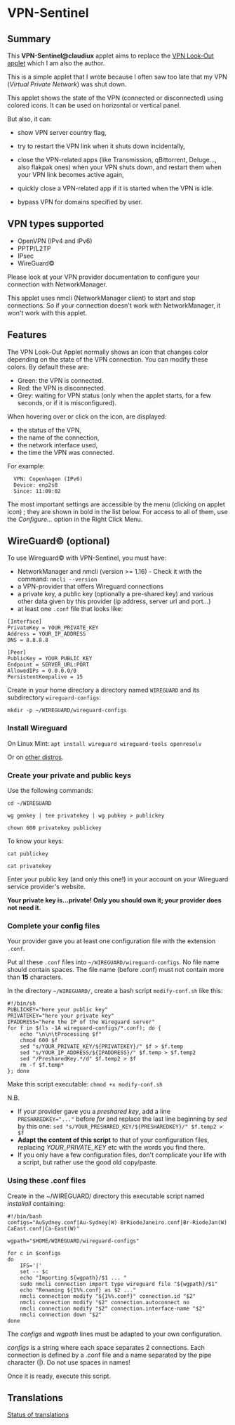 # VPN-Sentinel

## Summary

This **VPN-Sentinel@claudiux** applet aims to replace the [VPN Look-Out applet](https://cinnamon-spices.linuxmint.com/applets/view/305) which I am also the author.

This is a simple applet that I wrote because I often saw too late that my VPN (_Virtual Private Network_) was shut down.

This applet shows the state of the VPN (connected or disconnected) using colored icons. It can be used on horizontal or vertical panel.

But also, it can:

  * show VPN server country flag,

  * try to restart the VPN link when it shuts down incidentally,

  * close the VPN-related apps (like Transmission, qBittorrent, Deluge..., also flakpak ones) when your VPN shuts down, and restart them when your VPN link becomes active again,

  * quickly close a VPN-related app if it is started when the VPN is idle.

  * bypass VPN for domains specified by user.

## VPN types supported

  * OpenVPN (IPv4 and IPv6)
  * PPTP/L2TP
  * IPsec
  * WireGuard©

Please look at your VPN provider documentation to configure your connection with NetworkManager.

This applet uses nmcli (NetworkManager client) to start and stop connections. So if your connection doesn't work with NetworkManager, it won't work with this applet.

## Features
The VPN Look-Out Applet normally shows an icon that changes color depending on the state of the VPN connection. You can modify these colors. By default these are:

  * Green: the VPN is connected.
  * Red: the VPN is disconnected.
  * Grey: waiting for VPN status (only when the applet starts, for a few seconds, or if it is misconfigured).

When hovering over or click on the icon, are displayed:

  * the status of the VPN,
  * the name of the connection,
  * the network interface used,
  * the time the VPN was connected.

 For example:
```
  VPN: Copenhagen (IPv6)
  Device: enp2s0
  Since: 11:09:02
```

The most important settings are accessible by the menu (clicking on applet icon) ; they are shown in bold in the list below. For access to all of them, use the _Configure..._ option in the Right Click Menu.


## WireGuard© (optional)

To use Wireguard© with VPN-Sentinel, you must have:

  * NetworkManager and nmcli (version >= 1.16) - Check it with the command: `nmcli --version`
  * a VPN-provider that offers Wireguard connections
  * a private key, a public key (optionally a pre-shared key) and various other data given by this provider (ip address, server url and port...)
  * at least one `.conf` file that looks like:

```
[Interface]
PrivateKey = YOUR_PRIVATE_KEY
Address = YOUR_IP_ADDRESS
DNS = 8.8.8.8

[Peer]
PublicKey = YOUR_PUBLIC_KEY
Endpoint = SERVER_URL:PORT
AllowedIPs = 0.0.0.0/0
PersistentKeepalive = 15
```

Create in your home directory a directory named `WIREGUARD` and its subdirectory `wireguard-configs`:

`mkdir -p ~/WIREGUARD/wireguard-configs`

### Install Wireguard
On Linux Mint:  `apt install wireguard wireguard-tools openresolv`

Or on [other distros](https://www.wireguard.com/install/#installation).

### Create your private and public keys

Use the following commands:

`cd ~/WIREGUARD`

`wg genkey | tee privatekey | wg pubkey > publickey`

`chown 600 privatekey publickey`


To know your keys:

`cat publickey`

`cat privatekey`

Enter your public key (and only this one!) in your account on your Wireguard service provider's website.

**Your private key is...private! Only you should own it; your provider does not need it.**

### Complete your config files

Your provider gave you at least one configuration file with the extension `.conf`.

Put all these `.conf` files into `~/WIREGUARD/wireguard-configs`. No file name should contain spaces. The file name (before .conf) must not contain more than **15** characters.

In the directory `~/WIREGUARD/`, create a bash script `modify-conf.sh` like this:




    #!/bin/sh
    PUBLICKEY="here your public key"
    PRIVATEKEY="here your private key"
    IPADDRESS="here the IP of the Wireguard server"
    for f in $(ls -1A wireguard-configs/*.conf); do {
        echo "\n\n\tProcessing $f"
        chmod 600 $f
        sed "s/YOUR_PRIVATE_KEY/${PRIVATEKEY}/" $f > $f.temp
        sed "s/YOUR_IP_ADDRESS/${IPADDRESS}/" $f.temp > $f.temp2
        sed "/PresharedKey.*/d" $f.temp2 > $f
        rm -f $f.temp*
    }; done



Make this script executable: `chmod +x modify-conf.sh`



N.B.

  * If your provider gave you a *preshared key*, add a line `PRESHAREDKEY="..."` before *for* and replace the last line beginning by *sed* by this one: `sed "s/YOUR_PRESHARED_KEY/${PRESHAREDKEY}/" $f.temp2 > $f`
  * **Adapt the content of this script** to that of your configuration files, replacing *YOUR_PRIVATE_KEY* etc with the words you find there.
  * If you only have a few configuration files, don't complicate your life with a script, but rather use the good old copy/paste.

### Using these .conf files

Create in the ~/WIREGUARD/ directory this executable script named _installall_ containing:

    #!/bin/bash
    configs="AuSydney.conf|Au-Sydney(W) BrRiodeJaneiro.conf|Br-RiodeJan(W) CaEast.conf|Ca-East(W)"
    
    wgpath="$HOME/WIREGUARD/wireguard-configs"
    
    for c in $configs
    do
        IFS='|'
        set -- $c
        echo "Importing ${wgpath}/$1 ... "
        sudo nmcli connection import type wireguard file "${wgpath}/$1"
        echo "Renaming ${1%%.conf} as $2 ..."
        nmcli connection modify "${1%%.conf}" connection.id "$2"
        nmcli connection modify "$2" connection.autoconnect no
        nmcli connection modify "$2" connection.interface-name "$2"
        nmcli connection down "$2"
    done


The _configs_ and _wgpath_ lines must be adapted to your own configuration.

_configs_ is a string where each space separates 2 connections. Each connection is defined by a .conf file and a name separated by the pipe character (|). Do not use spaces in names!

Once it is ready, execute this script.

## Translations
[Status of translations](https://github.com/linuxmint/cinnamon-spices-applets/blob/translation-status-tables/.translation-tables/tables/VPN-Sentinel%40claudiux.md)

